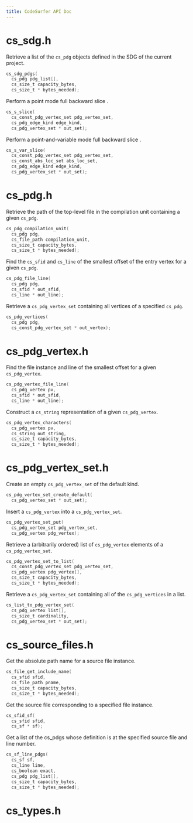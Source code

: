 ```yaml
---
title: CodeSurfer API Doc
---
```


cs_sdg.h
========

Retrieve a list of the `cs_pdg` objects defined in the SDG of the current project.

```c
cs_sdg_pdgs(
  cs_pdg pdg_list[],
  cs_size_t capacity_bytes,
  cs_size_t * bytes_needed);
```

Perform a point mode full backward slice .

```c
cs_s_slice(
  cs_const_pdg_vertex_set pdg_vertex_set,
  cs_pdg_edge_kind edge_kind,
  cs_pdg_vertex_set * out_set);
```

Perform a point-and-variable mode full backward slice .

```c
cs_s_var_slice(
  cs_const_pdg_vertex_set pdg_vertex_set,
  cs_const_abs_loc_set abs_loc_set,
  cs_pdg_edge_kind edge_kind,
  cs_pdg_vertex_set * out_set);
```

cs_pdg.h
========

Retrieve the path of the top-level file in the compilation unit containing a given `cs_pdg`.

```c
cs_pdg_compilation_unit(
  cs_pdg pdg,
  cs_file_path compilation_unit,
  cs_size_t capacity_bytes,
  cs_size_t * bytes_needed);
```

Find the `cs_sfid` and `cs_line` of the smallest offset of the entry vertex for a given `cs_pdg`.

```c
cs_pdg_file_line(
  cs_pdg pdg,
  cs_sfid * out_sfid,
  cs_line * out_line);
```

Retrieve a `cs_pdg_vertex_set` containing all vertices of a specified `cs_pdg`.

```c
cs_pdg_vertices(
  cs_pdg pdg,
  cs_const_pdg_vertex_set * out_vertex);
```

cs_pdg_vertex.h
===============

Find the file instance and line of the smallest offset for a given `cs_pdg_vertex`.

```c
cs_pdg_vertex_file_line(
  cs_pdg_vertex pv,
  cs_sfid * out_sfid,
  cs_line * out_line);
```

Construct a `cs_string` representation of a given `cs_pdg_vertex`.

```c
cs_pdg_vertex_characters(
  cs_pdg_vertex pv,
  cs_string out_string,
  cs_size_t capacity_bytes,
  cs_size_t * bytes_needed);
```

cs_pdg_vertex_set.h
===================

Create an empty `cs_pdg_vertex_set` of the default kind.

```c
cs_pdg_vertex_set_create_default(
  cs_pdg_vertex_set * out_set);
```

Insert a `cs_pdg_vertex` into a `cs_pdg_vertex_set`.

```c
cs_pdg_vertex_set_put(
  cs_pdg_vertex_set pdg_vertex_set,
  cs_pdg_vertex pdg_vertex);
```

Retrieve a (arbitrarily ordered) list of `cs_pdg_vertex` elements of a `cs_pdg_vertex_set`.

```c
cs_pdg_vertex_set_to_list(
  cs_const_pdg_vertex_set pdg_vertex_set,
  cs_pdg_vertex pdg_vertex[],
  cs_size_t capacity_bytes,
  cs_size_t * bytes_needed);
```

Retrieve a `cs_pdg_vertex_set` containing all of the `cs_pdg_vertices` in a list.

```c
cs_list_to_pdg_vertex_set(
  cs_pdg_vertex list[],
  cs_size_t cardinality,
  cs_pdg_vertex_set * out_set);
```

cs_source_files.h
=================

Get the absolute path name for a source file instance.

```c
cs_file_get_include_name(
  cs_sfid sfid,
  cs_file_path pname,
  cs_size_t capacity_bytes,
  cs_size_t * bytes_needed);
```

Get the source file corresponding to a specified file instance.

```c
cs_sfid_sf(
  cs_sfid sfid,
  cs_sf * sf);
```

Get a list of the cs_pdgs whose definition is at the specified source file and line number.

```c
cs_sf_line_pdgs(
  cs_sf sf,
  cs_line line,
  cs_boolean exact,
  cs_pdg pdg_list[],
  cs_size_t capacity_bytes,
  cs_size_t * bytes_needed);
```

cs_types.h
==========
